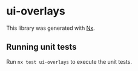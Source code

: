 # ui-overlays

This library was generated with [Nx](https://nx.dev).

## Running unit tests

Run `nx test ui-overlays` to execute the unit tests.
